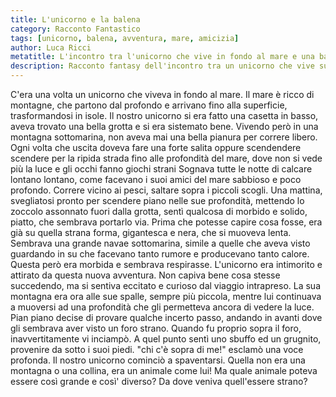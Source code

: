```yaml
---
title: L'unicorno e la balena  
category: Racconto Fantastico
tags: [unicorno, balena, avventura, mare, amicizia]
author: Luca Ricci
metatitle: L'incontro tra l'unicorno che vive in fondo al mare e una balena gigante
description: Racconto fantasy dell'incontro tra un unicorno che vive sul fondo del mare e una balena gigantesca, dando il via ad un'avventura che li porterà a diventare amici.
---
```

C'era una volta un unicorno che viveva in fondo al mare.
Il mare è ricco di montagne, che partono dal profondo e arrivano fino alla superficie, trasformandosi in isole.
Il nostro unicorno si era fatto una casetta in basso, aveva trovato una bella grotta e si era sistemato bene.
Vivendo però in una montagna sottomarina, non aveva mai una bella pianura per correre libero. Ogni volta che uscita doveva fare una forte salita oppure scendendere scendere per la ripida strada fino alle profondità del mare, dove non si vede più la luce e gli occhi fanno giochi strani
Sognava tutte le notte di calcare lontano lontano, come facevano i suoi amici del mare sabbioso e poco profondo. Correre vicino ai pesci, saltare sopra i piccoli scogli.
Una mattina, svegliatosi pronto per scendere piano nelle sue profondità, mettendo lo zoccolo assonnato fuori dalla grotta, sentì qualcosa di morbido e solido, piatto, che sembrava portarlo via.
Prima che potesse capire cosa fosse, era già su quella strana forma, gigantesca e nera, che si muoveva lenta.
Sembrava una grande navae sottomarina, simile a quelle che aveva visto guardando in su che facevano tanto rumore e producevano tanto calore.
Questa però era morbida e sembrava respirasse.
L'unicorno era intimorito e attirato da questa nuova avventura.
Non capiva bene cosa stesse succedendo, ma si sentiva eccitato e curioso dal viaggio intrapreso. La sua montagna era ora alle sue spalle, sempre più piccola, mentre lui continuava a muoversi ad una profondità che gli permetteva ancora di vedere la luce.
Pian piano decise di provare qualche incerto passo, andando in avanti dove gli sembrava aver visto un foro strano.
Quando fu proprio sopra il foro, inavvertitamente vi inciampò.
A quel punto sentì uno sbuffo ed un grugnito, provenire da sotto i suoi piedi.
"chi c'è sopra di me!" esclamò una voce profonda.
Il nostro unicorno cominciò a spaventarsi. Quella non era una montagna o una collina, era un animale come lui!
Ma quale animale poteva essere così grande e così' diverso? Da dove veniva quell'essere strano?

